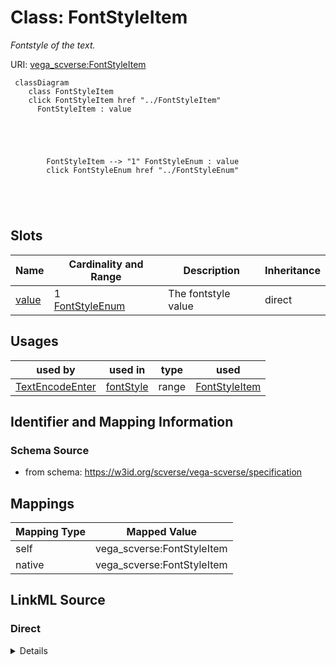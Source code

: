 

# Class: FontStyleItem 


_Fontstyle of the text._





URI: [vega_scverse:FontStyleItem](https://w3id.org/scverse/vega-scverse/FontStyleItem)






```mermaid
 classDiagram
    class FontStyleItem
    click FontStyleItem href "../FontStyleItem"
      FontStyleItem : value
        
          
    
        
        
        FontStyleItem --> "1" FontStyleEnum : value
        click FontStyleEnum href "../FontStyleEnum"
    

        
      
```




<!-- no inheritance hierarchy -->


## Slots

| Name | Cardinality and Range | Description | Inheritance |
| ---  | --- | --- | --- |
| [value](value.md) | 1 <br/> [FontStyleEnum](FontStyleEnum.md) | The fontstyle value | direct |





## Usages

| used by | used in | type | used |
| ---  | --- | --- | --- |
| [TextEncodeEnter](TextEncodeEnter.md) | [fontStyle](fontStyle.md) | range | [FontStyleItem](FontStyleItem.md) |






## Identifier and Mapping Information







### Schema Source


* from schema: https://w3id.org/scverse/vega-scverse/specification




## Mappings

| Mapping Type | Mapped Value |
| ---  | ---  |
| self | vega_scverse:FontStyleItem |
| native | vega_scverse:FontStyleItem |







## LinkML Source

<!-- TODO: investigate https://stackoverflow.com/questions/37606292/how-to-create-tabbed-code-blocks-in-mkdocs-or-sphinx -->

### Direct

<details>
```yaml
name: FontStyleItem
description: Fontstyle of the text.
from_schema: https://w3id.org/scverse/vega-scverse/specification
rank: 1000
attributes:
  value:
    name: value
    description: The fontstyle value.
    from_schema: https://w3id.org/scverse/vega-scverse/marks
    domain_of:
    - PositionItem
    - TextItem
    - baselineItem
    - FontItem
    - FontSizeItem
    - FontWeightItem
    - FontStyleItem
    - RGBHexItem
    - CircleShape
    range: FontStyleEnum
    required: true

```
</details>

### Induced

<details>
```yaml
name: FontStyleItem
description: Fontstyle of the text.
from_schema: https://w3id.org/scverse/vega-scverse/specification
rank: 1000
attributes:
  value:
    name: value
    description: The fontstyle value.
    from_schema: https://w3id.org/scverse/vega-scverse/marks
    alias: value
    owner: FontStyleItem
    domain_of:
    - PositionItem
    - TextItem
    - baselineItem
    - FontItem
    - FontSizeItem
    - FontWeightItem
    - FontStyleItem
    - RGBHexItem
    - CircleShape
    range: FontStyleEnum
    required: true

```
</details>
